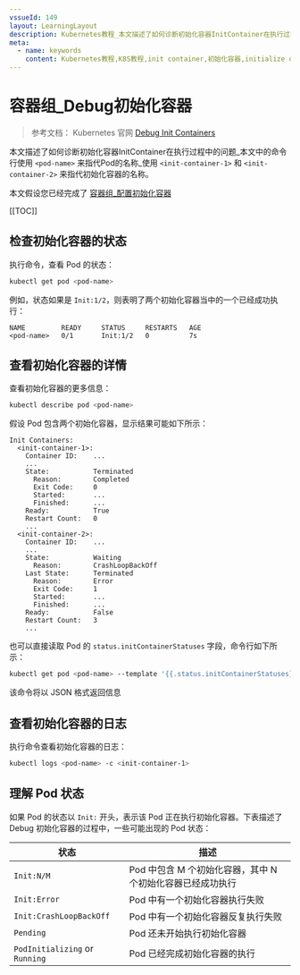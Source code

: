 ```yaml
---
vssueId: 149
layout: LearningLayout
description: Kubernetes教程_本文描述了如何诊断初始化容器InitContainer在执行过程中的问题_本文中的命令行使用<pod-name>来指代Pod的名称_使用<init-container-1>和<init-container-2>来指代初始化容器的名称
meta:
  - name: keywords
    content: Kubernetes教程,K8S教程,init container,初始化容器,initialize container
---
```


# 容器组_Debug初始化容器


<AdSenseTitle>

> 参考文档： Kubernetes 官网 [Debug Init Containers](https://kubernetes.io/docs/tasks/debug-application-cluster/debug-init-containers/)

本文描述了如何诊断初始化容器InitContainer在执行过程中的问题_本文中的命令行使用 `<pod-name>` 来指代Pod的名称_使用 `<init-container-1>` 和 `<init-container-2>` 来指代初始化容器的名称。

本文假设您已经完成了 [容器组_配置初始化容器](./init-config.html)

[[TOC]]

</AdSenseTitle>

## 检查初始化容器的状态

执行命令，查看 Pod 的状态：

``` sh
kubectl get pod <pod-name>
```

例如，状态如果是 `Init:1/2`，则表明了两个初始化容器当中的一个已经成功执行：

```
NAME         READY     STATUS     RESTARTS   AGE
<pod-name>   0/1       Init:1/2   0          7s
```

## 查看初始化容器的详情

查看初始化容器的更多信息：

``` sh
kubectl describe pod <pod-name>
```

假设 Pod 包含两个初始化容器，显示结果可能如下所示：

```
Init Containers:
  <init-container-1>:
    Container ID:    ...
    ...
    State:           Terminated
      Reason:        Completed
      Exit Code:     0
      Started:       ...
      Finished:      ...
    Ready:           True
    Restart Count:   0
    ...
  <init-container-2>:
    Container ID:    ...
    ...
    State:           Waiting
      Reason:        CrashLoopBackOff
    Last State:      Terminated
      Reason:        Error
      Exit Code:     1
      Started:       ...
      Finished:      ...
    Ready:           False
    Restart Count:   3
    ...
```

也可以直接读取 Pod 的 `status.initContainerStatuses` 字段，命令行如下所示：

``` sh
kubectl get pod <pod-name> --template '{{.status.initContainerStatuses}}'
```

该命令将以 JSON 格式返回信息


## 查看初始化容器的日志

执行命令查看初始化容器的日志：

``` sh
kubectl logs <pod-name> -c <init-container-1>
```

## 理解 Pod 状态

如果 Pod 的状态以 `Init:` 开头，表示该 Pod 正在执行初始化容器。下表描述了 Debug 初始化容器的过程中，一些可能出现的 Pod 状态：

| 状态                           | 描述                                                       |
| ------------------------------ | ---------------------------------------------------------- |
| `Init:N/M`                     | Pod 中包含 M 个初始化容器，其中 N 个初始化容器已经成功执行 |
| `Init:Error`                   | Pod 中有一个初始化容器执行失败                             |
| `Init:CrashLoopBackOff`        | Pod 中有一个初始化容器反复执行失败                         |
| `Pending`                      | Pod 还未开始执行初始化容器                                 |
| `PodInitializing` or `Running` | Pod 已经完成初始化容器的执行                               |

